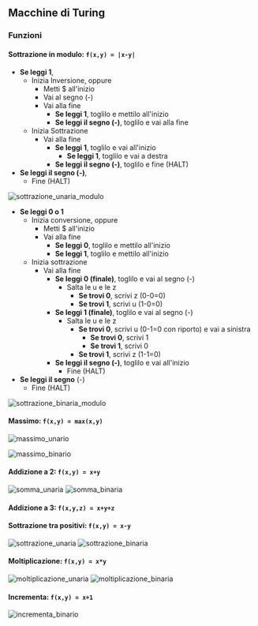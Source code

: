 ## Macchine di Turing
### Funzioni
#### Sottrazione in modulo: `f(x,y) = |x-y|`

- **Se leggi 1**,
  - Inizia Inversione, oppure
    - Metti $ all'inizio
    - Vai al segno (-)
    - Vai alla fine
      - **Se leggi 1**, toglilo e mettilo all'inizio
      - **Se leggi il segno (-)**, toglilo e vai alla fine
  - Inizia Sottrazione
    - Vai alla fine
      - **Se leggi 1**, toglilo e vai all'inizio
        - **Se leggi 1**, toglilo e vai a destra
      - **Se leggi il segno (-)**, toglilo e fine (HALT)
- **Se leggi il segno (-)**,
  - Fine (HALT)
  
![sottrazione_unaria_modulo](https://user-images.githubusercontent.com/64893048/201385766-715078f7-0728-43d0-b3d7-4338701f52de.png)

- **Se leggi 0 o 1**
  - Inizia conversione, oppure
    - Metti $ all'inizio
    - Vai alla fine
      - **Se leggi 0**, toglilo e mettilo all'inizio
      - **Se leggi 1**, toglilo e mettilo all'inizio
  - Inizia sottrazione
    - Vai alla fine
      - **Se leggi 0 (finale)**, toglilo e vai al segno (-)
        - Salta le u e le z
          - **Se trovi 0**, scrivi z (0-0=0)
          - **Se trovi 1**, scrivi u (1-0=0)
      - **Se leggi 1 (finale)**, toglilo e vai al segno (-)
        - Salta le u e le z
          - **Se trovi 0**, scrivi u (0-1=0 con riporto) e vai a sinistra
            - **Se trovi 0**, scrivi 1
            - **Se trovi 1**, scrivi 0
          - **Se trovi 1**, scrivi z (1-1=0)
      - **Se leggi il segno (-)**, toglilo e vai all'inizio
        - Fine (HALT)
- **Se leggi il segno** (-)
  - Fine (HALT)
  
  
![sottrazione_binaria_modulo](https://user-images.githubusercontent.com/64893048/201387757-e478c577-9b6c-4efd-b71f-a87a6000033f.png)

#### Massimo: `f(x,y) = max(x,y)`
![massimo_unario](https://user-images.githubusercontent.com/64893048/201388522-47c1346d-1925-461c-97bc-5deea6c92ce9.png)

![massimo_binario](https://user-images.githubusercontent.com/64893048/201389320-4f02a8f6-147f-43cf-b3ea-bb810f73682e.png)

#### Addizione a 2: `f(x,y) = x+y`
![somma_unaria](https://user-images.githubusercontent.com/64893048/201390173-92db6af6-774d-4e5b-93dc-d95488d74203.png)
![somma_binaria](https://user-images.githubusercontent.com/64893048/201392850-ac21e0e2-f39e-433b-89a0-d6fad6a2c7b9.png)

#### Addizione a 3: `f(x,y,z) = x+y+z`

#### Sottrazione tra positivi: `f(x,y) = x-y`
![sottrazione_unaria](https://user-images.githubusercontent.com/64893048/201394056-ad25126f-2a36-497e-b03c-a523d5502034.png)
![sottrazione_binaria](https://user-images.githubusercontent.com/64893048/201394517-efcd2ede-7a2f-4a4b-88c8-f8fd6e7ca341.png)

#### Moltiplicazione: `f(x,y) = x*y`
![moltiplicazione_unaria](https://user-images.githubusercontent.com/64893048/201396046-683436f3-f34d-4372-8c50-24eda73686f7.png)
![moltiplicazione_binaria](https://user-images.githubusercontent.com/64893048/201398396-a5056b5e-a98a-4739-95c8-ac232e4526d4.png)

#### Incrementa: `f(x,y) = x+1`

![incrementa_binario](https://user-images.githubusercontent.com/64893048/201399058-d843ec2a-5e2e-476c-a403-9cf83ded2c3d.png)

